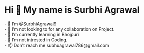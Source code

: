 <h1>Hi 👋 My name is Surbhi Agrawal</h1>
- 👋 I’m @SurbhiAgrawal9<br>
- 👀 I’m not looking to for any collaboration on Project.<br>
- 🌱 I’m currently learning in Bhojpuri<br>
- 💞️ I’m not intrested in Coding.<br>
- 📫 Don't reach me subhuagrawal786@gmail.com<br>

<!---
SurbhiAgrawal9/SurbhiAgrawal9 is a ✨ special ✨ repository because its `README.md` (this file) appears on your GitHub profile.
You can click the Preview link to take a look at your changes.
--->
